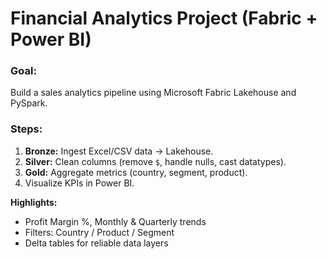 # Financial Analytics Project (Fabric + Power BI)

### Goal:
Build a sales analytics pipeline using Microsoft Fabric Lakehouse and PySpark.

### Steps:
1. **Bronze:** Ingest Excel/CSV data → Lakehouse.
2. **Silver:** Clean columns (remove `$`, handle nulls, cast datatypes).
3. **Gold:** Aggregate metrics (country, segment, product).
4. Visualize KPIs in Power BI.

**Highlights:**
- Profit Margin %, Monthly & Quarterly trends
- Filters: Country / Product / Segment
- Delta tables for reliable data layers
